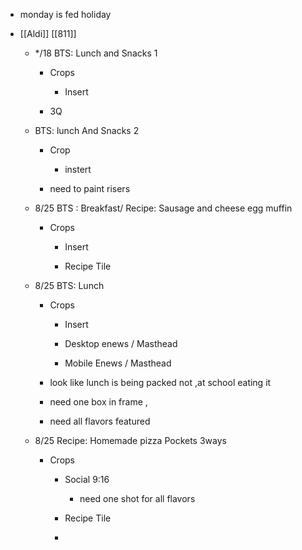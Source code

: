 - monday is fed holiday

- [[Aldi]] [[811]]
	 - */18 BTS: Lunch and Snacks 1
		 - Crops 
			 - Insert

		 - 3Q 

	 - BTS: lunch And Snacks 2
		 - Crop 
			 - instert

		 - need to paint risers

	 - 8/25 BTS : Breakfast/ Recipe: Sausage and cheese egg muffin 
		 - Crops 
			 - Insert

			 - Recipe Tile 

	 - 8/25 BTS: Lunch
		 - Crops 
			 - Insert

			 - Desktop enews / Masthead

			 - Mobile Enews / Masthead

		 - look like lunch is being packed not ,at school eating it 

		 - need one box in frame , 

		 - need all flavors featured

	 - 8/25 Recipe: Homemade pizza Pockets 3ways 
		 - Crops 
			 - Social 9:16
				 - need one shot for all flavors

			 - Recipe Tile 

			 - 
